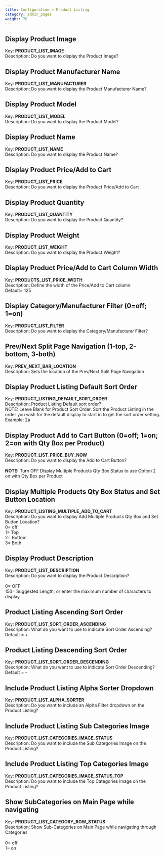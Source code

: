 ```yaml
---
title: Configuration > Product Listing
category: admin_pages
weight: 70 
---
```


<h2 id="display_product_image">Display Product Image</h2>

<div class='indent'>Key: <b>PRODUCT_LIST_IMAGE</b><br />
Description: Do you want to display the Product Image?</div>


<h2 id="display_product_manufacturer_name">Display Product Manufacturer Name</h2>

<div class='indent'>Key: <b>PRODUCT_LIST_MANUFACTURER</b><br />
Description: Do you want to display the Product Manufacturer Name?</div>


<h2 id="display_product_model">Display Product Model</h2>

<div class='indent'>Key: <b>PRODUCT_LIST_MODEL</b><br />
Description: Do you want to display the Product Model?</div>


<h2 id="display_product_name">Display Product Name</h2>

<div class='indent'>Key: <b>PRODUCT_LIST_NAME</b><br />
Description: Do you want to display the Product Name?</div>


<h2 id="display_product_priceadd_to_cart">Display Product Price/Add to Cart</h2>

<div class='indent'>Key: <b>PRODUCT_LIST_PRICE</b><br />
Description: Do you want to display the Product Price/Add to Cart</div>


<h2 id="display_product_quantity">Display Product Quantity</h2>

<div class='indent'>Key: <b>PRODUCT_LIST_QUANTITY</b><br />
Description: Do you want to display the Product Quantity?</div>


<h2 id="display_product_weight">Display Product Weight</h2>

<div class='indent'>Key: <b>PRODUCT_LIST_WEIGHT</b><br />
Description: Do you want to display the Product Weight?</div>


<h2 id="display_product_priceadd_to_cart_column_width">Display Product Price/Add to Cart Column Width</h2>

<div class='indent'>Key: <b>PRODUCTS_LIST_PRICE_WIDTH</b><br />
Description: Define the width of the Price/Add to Cart column<br />Default= 125</div>


<h2 id="display_categorymanufacturer_filter_0off_1on">Display Category/Manufacturer Filter (0=off; 1=on)</h2>

<div class='indent'>Key: <b>PRODUCT_LIST_FILTER</b><br />
Description: Do you want to display the Category/Manufacturer Filter?</div>


<h2 id="prevnext_split_page_navigation_1top_2bottom_3both">Prev/Next Split Page Navigation (1-top, 2-bottom, 3-both)</h2>

<div class='indent'>Key: <b>PREV_NEXT_BAR_LOCATION</b><br />
Description: Sets the location of the Prev/Next Split Page Navigation</div>


<h2 id="display_product_listing_default_sort_order">Display Product Listing Default Sort Order</h2>

<div class='indent'>Key: <b>PRODUCT_LISTING_DEFAULT_SORT_ORDER</b><br />
Description: Product Listing Default sort order?<br />NOTE: Leave Blank for Product Sort Order. Sort the Product Listing in the order you wish for the default display to start in to get the sort order setting. Example: 2a</div>


<h2 id="display_product_add_to_cart_button_0off_1on_2on_with_qty_box_per_product">Display Product Add to Cart Button (0=off; 1=on; 2=on with Qty Box per Product)</h2>

<div class='indent'>Key: <b>PRODUCT_LIST_PRICE_BUY_NOW</b><br />
Description: Do you want to display the Add to Cart Button?<br /><br /><strong>NOTE:</strong> Turn OFF Display Multiple Products Qty Box Status to use Option 2 on with Qty Box per Product</div>


<h2 id="display_multiple_products_qty_box_status_and_set_button_location">Display Multiple Products Qty Box Status and Set Button Location</h2>

<div class='indent'>Key: <b>PRODUCT_LISTING_MULTIPLE_ADD_TO_CART</b><br />
Description: Do you want to display Add Multiple Products Qty Box and Set Button Location?<br />0= off<br />1= Top<br />2= Bottom<br />3= Both</div>


<h2 id="display_product_description">Display Product Description</h2>

<div class='indent'>Key: <b>PRODUCT_LIST_DESCRIPTION</b><br />
Description: Do you want to display the Product Description?<br /><br />0= OFF<br />150= Suggested Length, or enter the maximum number of characters to display</div>


<h2 id="product_listing_ascending_sort_order">Product Listing Ascending Sort Order</h2>

<div class='indent'>Key: <b>PRODUCT_LIST_SORT_ORDER_ASCENDING</b><br />
Description: What do you want to use to indicate Sort Order Ascending?<br />Default = +</div>


<h2 id="product_listing_descending_sort_order">Product Listing Descending Sort Order</h2>

<div class='indent'>Key: <b>PRODUCT_LIST_SORT_ORDER_DESCENDING</b><br />
Description: What do you want to use to indicate Sort Order Descending?<br />Default = -</div>


<h2 id="include_product_listing_alpha_sorter_dropdown">Include Product Listing Alpha Sorter Dropdown</h2>

<div class='indent'>Key: <b>PRODUCT_LIST_ALPHA_SORTER</b><br />
Description: Do you want to include an Alpha Filter dropdown on the Product Listing?</div>


<h2 id="include_product_listing_sub_categories_image">Include Product Listing Sub Categories Image</h2>

<div class='indent'>Key: <b>PRODUCT_LIST_CATEGORIES_IMAGE_STATUS</b><br />
Description: Do you want to include the Sub Categories Image on the Product Listing?</div>


<h2 id="include_product_listing_top_categories_image">Include Product Listing Top Categories Image</h2>

<div class='indent'>Key: <b>PRODUCT_LIST_CATEGORIES_IMAGE_STATUS_TOP</b><br />
Description: Do you want to include the Top Categories Image on the Product Listing?</div>


<h2 id="show_subcategories_on_main_page_while_navigating">Show SubCategories on Main Page while navigating</h2>

<div class='indent'>Key: <b>PRODUCT_LIST_CATEGORY_ROW_STATUS</b><br />
Description: Show Sub-Categories on Main Page while navigating through Categories<br /><br />0= off<br />1= on</div>


